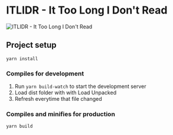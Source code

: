 # ITLIDR -  It Too Long I Don't Read

![ITLIDR -  It Too Long I Don't Read](https://itlidr.thangman22.com/assets/og.png)

## Project setup
```
yarn install
```

### Compiles for development
1. Run ```yarn build-watch``` to start the development server
2. Load dist folder with with Load Unpacked
3. Refresh everytime that file changed

### Compiles and minifies for production
```
yarn build
```
